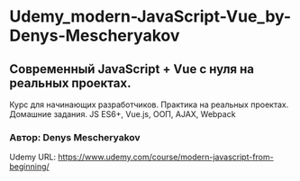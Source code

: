 # Udemy_modern-JavaScript-Vue_by-Denys-Mescheryakov

## Современный JavaScript + Vue с нуля на реальных проектах.
Курс для начинающих разработчиков. Практика на реальных проектах. Домашние задания. JS ES6+, Vue.js, ООП, AJAX, Webpack

### Автор: Denys Mescheryakov
Udemy URL: https://www.udemy.com/course/modern-javascript-from-beginning/
